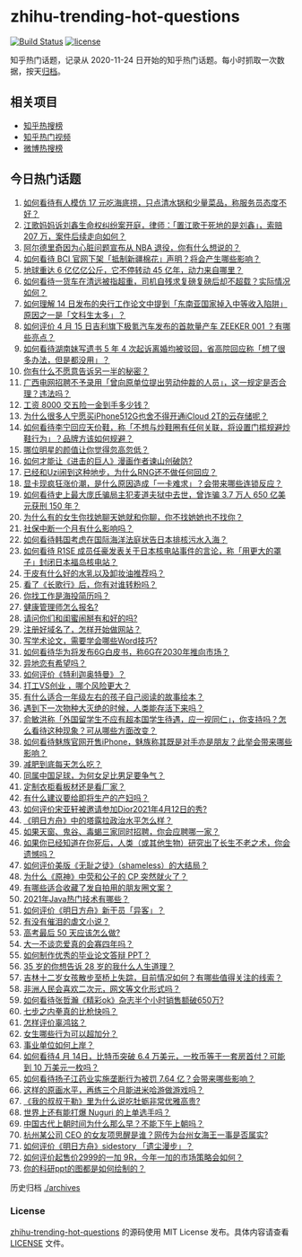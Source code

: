 # zhihu-trending-hot-questions

[![Build Status](https://github.com/justjavac/zhihu-trending-hot-questions/workflows/ci/badge.svg?branch=master)](https://github.com/justjavac/zhihu-trending-hot-questions/actions)
[![license](https://img.shields.io/github/license/justjavac/zhihu-trending-hot-questions)](https://github.com/justjavac/zhihu-trending-hot-questions/blob/master/LICENSE)

知乎热门话题，记录从 2020-11-24 日开始的知乎热门话题。每小时抓取一次数据，按天[归档](./archives)。

## 相关项目

- [知乎热搜榜](https://github.com/justjavac/zhihu-trending-top-search)
- [知乎热门视频](https://github.com/justjavac/zhihu-trending-hot-video)
- [微博热搜榜](https://github.com/justjavac/weibo-trending-hot-search)

## 今日热门话题

<!-- BEGIN -->
<!-- 最后更新时间 Fri Apr 16 2021 07:01:06 GMT+0800 (China Standard Time) -->
1. [如何看待有人模仿 17 元吃海底捞，只点清水锅和少量菜品，称服务员态度不好？](https://www.zhihu.com/question/454761669)
1. [江歌妈妈诉刘鑫生命权纠纷案开庭，律师：「置江歌于死地的是刘鑫」，索赔 207 万，案件后续走向如何？](https://www.zhihu.com/question/454581804)
1. [阿尔德里奇因为心脏问题宣布从 NBA 退役，你有什么想说的？](https://www.zhihu.com/question/454845537)
1. [如何看待 BCI 官网下架「抵制新疆棉花」声明？将会产生哪些影响？](https://www.zhihu.com/question/454726503)
1. [地球重达 6 亿亿亿公斤，它不停转动 45 亿年，动力来自哪里？](https://www.zhihu.com/question/445856066)
1. [如何看待一货车在清远被指超重，司机自残求复磅复磅后却不超载？实际情况如何？](https://www.zhihu.com/question/454555357)
1. [如何理解 14 日发布的央行工作论文中提到「东南亚国家掉入中等收入陷阱」原因之一是「文科生太多」？](https://www.zhihu.com/question/454674600)
1. [如何评价 4 月 15 日吉利旗下极氪汽车发布的首款量产车 ZEEKER 001 ？有哪些亮点？](https://www.zhihu.com/question/454812488)
1. [如何看待湖南妹写遗书 5 年 4 次起诉离婚均被驳回，省高院回应称「想了很多办法，但是都没用」？](https://www.zhihu.com/question/454619249)
1. [你有什么不愿意告诉另一半的秘密？](https://www.zhihu.com/question/320425310)
1. [广西电网招聘不予录用「曾向原单位提出劳动仲裁的人员」，这一规定是否合理？违法吗？](https://www.zhihu.com/question/454733200)
1. [工资 8000 交五险一金到手多少钱？](https://www.zhihu.com/question/372675379)
1. [为什么很多人宁愿买iPhone512G也舍不得开通iCloud 2T的云存储呢？](https://www.zhihu.com/question/448640443)
1. [如何看待李宁回应天价鞋，称「不想与炒鞋圈有任何关联，将设置门槛规避炒鞋行为」？品牌方该如何规避？](https://www.zhihu.com/question/454729245)
1. [哪位明星的颜值让你觉得忽高忽低？](https://www.zhihu.com/question/445285593)
1. [如何才能让《进击的巨人》漫画作者谏山创破防?](https://www.zhihu.com/question/447889919)
1. [已经和Uzi闹到这种地步，为什么RNG还不做任何回应？](https://www.zhihu.com/question/454575947)
1. [显卡现疯狂涨价潮，是什么原因造成「一卡难求」？会带来哪些连锁反应？](https://www.zhihu.com/question/454542403)
1. [如何看待史上最大庞氏骗局主犯麦道夫狱中去世，曾诈骗 3.7 万人 650 亿美元获刑 150 年？](https://www.zhihu.com/question/454662901)
1. [为什么有的女生你找她聊天她就和你聊，你不找她她也不找你？](https://www.zhihu.com/question/438373759)
1. [社保中断一个月有什么影响吗？](https://www.zhihu.com/question/304891093)
1. [如何看待韩国考虑在国际海洋法庭状告日本排核污水入海？](https://www.zhihu.com/question/454716417)
1. [如何看待 R1SE 成员任豪发表关于日本核电站事件的言论，称「用更大的罩子」封闭日本福岛核电站？](https://www.zhihu.com/question/454624217)
1. [干皮有什么好的水乳以及卸妆油推荐吗？](https://www.zhihu.com/question/446712819)
1. [看了《长歌行》后，你有对谁转粉吗？](https://www.zhihu.com/question/453804297)
1. [你找工作是海投简历吗？](https://www.zhihu.com/question/449426496)
1. [健康管理师怎么报名?](https://www.zhihu.com/question/449073697)
1. [请问你们和闺蜜闹掰有和好的吗?](https://www.zhihu.com/question/453171106)
1. [注册好域名了，怎样开始做网站？](https://www.zhihu.com/question/30041027)
1. [写学术论文，需要学会哪些Word技巧?](https://www.zhihu.com/question/28122209)
1. [如何看待华为将发布6G白皮书，称6G在2030年推向市场？](https://www.zhihu.com/question/454398582)
1. [异地恋有希望吗？](https://www.zhihu.com/question/451627134)
1. [如何评价《特利迦奥特曼》？](https://www.zhihu.com/question/452411548)
1. [打工VS创业 ，哪个风险更大？](https://www.zhihu.com/question/445185445)
1. [有什么适合一年级左右的孩子自己阅读的故事绘本？](https://www.zhihu.com/question/380941515)
1. [遇到下一次物种大灭绝的时候，人类能存活下来吗？](https://www.zhihu.com/question/447509059)
1. [俞敏洪称「外国留学生不应有超本国学生待遇，应一视同仁」，你支持吗？怎么看待这种现象？可从哪些方面改变？](https://www.zhihu.com/question/454573527)
1. [如何看待魅族官网开售iPhone，魅族称其既是对手亦是朋友？此举会带来哪些影响？](https://www.zhihu.com/question/454740910)
1. [减肥到底每天怎么吃？](https://www.zhihu.com/question/307548178)
1. [同属中国足球，为何女足比男足要争气？](https://www.zhihu.com/question/454543468)
1. [定制衣柜看板材还是看厂家？](https://www.zhihu.com/question/442506514)
1. [有什么建议要给即将生产的产妇吗？](https://www.zhihu.com/question/442430121)
1. [如何评价宋亚轩被邀请参加Dior2021年4月12日的秀?](https://www.zhihu.com/question/454411915)
1. [《明日方舟》中的塔露拉政治水平怎么样？](https://www.zhihu.com/question/454406141)
1. [如果天窗、鬼谷、毒蝎三家同时招聘，你会应聘哪一家？](https://www.zhihu.com/question/453932830)
1. [如果你已经知道在你死后，人类（或其他生物）研究出了长生不老之术，你会遗憾吗？](https://www.zhihu.com/question/454694108)
1. [如何评价美版《无耻之徒》（shameless）的大结局？](https://www.zhihu.com/question/454146963)
1. [为什么《原神》中荧和公子的 CP 突然就火了？](https://www.zhihu.com/question/429058847)
1. [有哪些适合收藏了发自拍用的朋友圈文案？](https://www.zhihu.com/question/453789998)
1. [2021年Java热门技术有哪些？](https://www.zhihu.com/question/453139098)
1. [如何评价《明日方舟》新干员「异客」？](https://www.zhihu.com/question/454053412)
1. [有没有催泪的虐文小说？](https://www.zhihu.com/question/437052793)
1. [高考最后 50 天应该怎么做?](https://www.zhihu.com/question/454505335)
1. [大一不谈恋爱真的会寡四年吗？](https://www.zhihu.com/question/453236394)
1. [如何制作优秀的毕业论文答辩 PPT？](https://www.zhihu.com/question/23221029)
1. [35 岁的你想告诉 28 岁的我什么人生道理？](https://www.zhihu.com/question/345832687)
1. [吉林十二岁女孩散步至桥上失踪，目前情况如何？有哪些值得关注的线索？](https://www.zhihu.com/question/454508025)
1. [非洲人民会喜欢二次元，网文等文化形式吗？](https://www.zhihu.com/question/452958594)
1. [如何看待张哲瀚《精彩ok》杂志半个小时销售额破650万?](https://www.zhihu.com/question/454765081)
1. [七步之内拳真的比枪快吗？](https://www.zhihu.com/question/454275574)
1. [怎样评价辜鸿铭？](https://www.zhihu.com/question/22157777)
1. [女生哪些行为可以超加分？](https://www.zhihu.com/question/440624376)
1. [事业单位如何上岸？](https://www.zhihu.com/question/345511835)
1. [如何看待4 月 14日，比特币突破 6.4 万美元，一枚币等于一套房首付？可能到 10 万美元一枚吗？](https://www.zhihu.com/question/454580485)
1. [如何看待扬子江药业实施垄断行为被罚 7.64 亿？会带来哪些影响？](https://www.zhihu.com/question/454725895)
1. [这样的原画水平，再练三个月能进米哈游做游戏吗？](https://www.zhihu.com/question/454107461)
1. [《我的叔叔于勒》里为什么说吃牡蛎非常优雅高贵?](https://www.zhihu.com/question/28850652)
1. [世界上还有能打爆 Nuguri 的上单选手吗？](https://www.zhihu.com/question/454170694)
1. [中国古代上朝时间为什么那么早？不能下午上朝吗？](https://www.zhihu.com/question/454170787)
1. [杭州某公司 CEO 的女友项思醒是谁？网传为台州女海王一事是否属实?](https://www.zhihu.com/question/453937756)
1. [如何评价《明日方舟》sidestory 「遗尘漫步」？](https://www.zhihu.com/question/453972400)
1. [如何评价起售价2999的一加 9R，今年一加的市场策略会如何？](https://www.zhihu.com/question/454761959)
1. [你的科研ppt的图都是如何绘制的？](https://www.zhihu.com/question/353575061)
<!-- END -->

历史归档 [./archives](./archives)

### License

[zhihu-trending-hot-questions](https://github.com/justjavac/zhihu-trending-hot-questions) 的源码使用 MIT License 发布。具体内容请查看 [LICENSE](./LICENSE) 文件。
